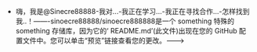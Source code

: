 - 嗨，我是@Sinecre88888-我对...-我正在学习...-我正在寻找合作...-怎样找到我..！——-sinoecre88888/sinoecre888888是一个 something 特殊的 something 存储库，因为它的‘ README.md’(此文件)出现在您的 GitHub 配置文件中。您可以单击“预览”链接查看您的更改。--->
